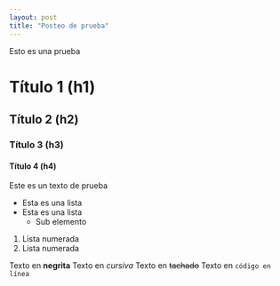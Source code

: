 ```yaml
---
layout: post
title: "Posteo de prueba"
---
```


Esto es una prueba


# Título 1 (h1)

## Título 2 (h2)
### Título 3 (h3)
#### Título 4 (h4)

Este es un texto de prueba

- Esta es una lista
- Esta es una lista
  - Sub elemento

1. Lista numerada
2. Lista numerada

Texto en **negrita**
Texto en *cursiva*
Texto en ~~tachado~~
Texto en `código en línea`
